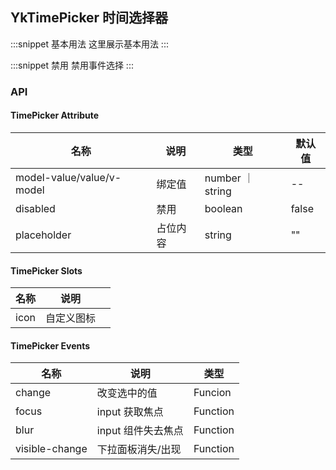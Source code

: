 ## YkTimePicker 时间选择器

:::snippet
基本用法
这里展示基本用法
<TimePickerPrimary/>
:::

:::snippet
禁用
禁用事件选择
<TimePickerDisabled/>
:::

### API

#### TimePicker Attribute

| 名称                      | 说明     | 类型             | 默认值 |
| ------------------------- | -------- | ---------------- | ------ |
| model-value/value/v-model | 绑定值   | number ｜ string | --     |
| disabled                  | 禁用     | boolean          | false  |
| placeholder               | 占位内容 | string           | ""     |

#### TimePicker Slots

| 名称 | 说明       |     |
| ---- | ---------- | --- |
| icon | 自定义图标 |     |

#### TimePicker Events

| 名称           | 说明               | 类型     |
| -------------- | ------------------ | -------- |
| change         | 改变选中的值       | Funcion  |
| focus          | input 获取焦点     | Function |
| blur           | input 组件失去焦点 | Function |
| visible-change | 下拉面板消失/出现  | Function |
